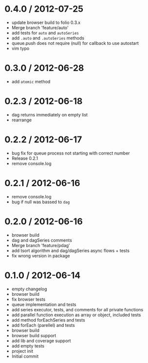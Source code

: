 
0.4.0 / 2012-07-25 
==================

  * update browser build to folio 0.3.x
  * Merge branch 'feature/auto'
  * add tests for `auto` and `autoSeries`
  * add `.auto` and `.autoSeries` methods
  * queue.push does not require (null) for callback to use autostart
  * vim typo

0.3.0 / 2012-06-28 
==================

  * add `atomic` method

0.2.3 / 2012-06-18 
==================

  * dag returns immediately on empty list
  * rearrange

0.2.2 / 2012-06-17 
==================

  * bug fix for queue process not starting with correct number
  * Release 0.2.1
  * remove console.log

0.2.1 / 2012-06-16 
==================

  * remove console.log
  * bug if null was bassed to `dag`

0.2.0 / 2012-06-16 
==================

  * browser build
  * dag and dagSeries comments
  * Merge branch 'feature/pdag'
  * add tsort algorithm and dag/dagSeries async flows + tests
  * fix wrong version in package

0.1.0 / 2012-06-14 
==================

  * empty changelog
  * browser build
  * fix browser tests
  * queue implementation and tests
  * add series executor, tests, and comments for all private functions
  * add parallel function execution as array or object, included tests
  * add method forEachSeries and tests
  * add forEach (parellel) and tests
  * browser build
  * browser build support
  * add lib and coverage support
  * add empty tests
  * project init
  * Initial commit
